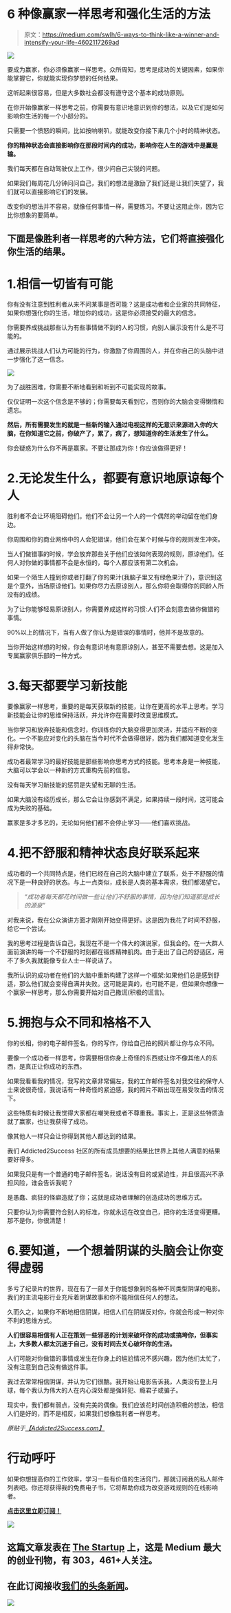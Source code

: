 # 6 种像赢家一样思考和强化生活的方法

> 原文：<https://medium.com/swlh/6-ways-to-think-like-a-winner-and-intensify-your-life-4602117269ad>

![](img/20f555f9987fc1845720942449fe6b0b.png)

要成为赢家，你必须像赢家一样思考。众所周知，思考是成功的关键因素，如果你能掌握它，你就能实现你梦想的任何结果。

这听起来很容易，但是大多数社会都没有遵守这个基本的成功原则。

在你开始像赢家一样思考之前，你需要有意识地意识到你的想法，以及它们是如何影响你生活的每一个小部分的。

只需要一个愤怒的瞬间，比如按响喇叭，就能改变你接下来几个小时的精神状态。

**你的精神状态会直接影响你在那段时间内的成功，影响你在人生的游戏中是赢是输。**

我们每天都在自动驾驶仪上工作，很少问自己尖锐的问题。

如果我们每周花几分钟问问自己，我们的想法是激励了我们还是让我们失望了，我们就可以直接影响它们的发展。

改变你的想法并不容易，就像任何事情一样，需要练习。不要让这阻止你，因为它比你想象的要简单。

## 下面是像胜利者一样思考的六种方法，它们将直接强化你生活的结果。

# 1.相信一切皆有可能

你有没有注意到胜利者从来不问某事是否可能？这是成功者和企业家的共同特征，如果你想强化你的生活，增加你的成功，这是你必须接受的最大的信念。

你需要养成挑战那些认为有些事情做不到的人的习惯，向别人展示没有什么是不可能的。

通过展示挑战人们认为可能的行为，你激励了你周围的人，并在你自己的头脑中进一步强化了这一信念。

![](img/56797dd1d450068770e10f3f095ebf61.png)

为了战胜困难，你需要不断地看到和听到不可能实现的故事。

仅仅证明一次这个信念是不够的；你需要每天看到它，否则你的大脑会变得懒惰和遗忘。

**然后，所有需要发生的就是一些新的输入通过电视这样的无意识来源进入你的大脑，在你知道它之前，你破产了，累了，病了，想知道你的生活发生了什么。**

你会疑惑为什么你不再是赢家。不要让那成为你！你应该做得更好！

# 2.无论发生什么，都要有意识地原谅每个人

胜利者不会让环境阻碍他们。他们不会让另一个人的一个偶然的举动留在他们身边。

你周围和你的商业网络中的人会犯错误，他们会在某个时候与你的规则发生冲突。

当人们做错事的时候，学会放弃那些关于他们应该如何表现的规则，原谅他们。任何人对你做的事情都不会是永恒的，每个人都应该有第二次机会。

如果一个陌生人撞到你或者打翻了你的果汁(我脑子里又有绿色果汁了)，意识到这是个意外，当场原谅他们。如果你尽力去原谅别人，那么你将会取得你的同龄人所没有的成绩。

为了让你能够轻易原谅别人，你需要养成这样的习惯:人们不会刻意去做你做错的事情。

90%以上的情况下，当有人做了你认为是错误的事情时，他并不是故意的。

当你开始这样想的时候，你会有意识地有意原谅别人，甚至不需要去想。这是加入专属赢家俱乐部的一种方式。

# 3.每天都要学习新技能

要像赢家一样思考，重要的是每天获取新的技能，让你在更高的水平上思考。学习新技能会让你的思维保持活跃，并允许你在需要时改变思维模式。

当你学习和放弃技能和信念时，你训练你的大脑变得更加灵活，并适应不断的变化。一个不能应对变化的头脑在当今时代不会做得很好，因为我们都知道变化发生得非常快。

成功者最常学习的最好技能是那些影响你思考方式的技能。思考本身是一种技能，大脑可以学会以一种新的方式重构先前的信息。

没有每天学习新技能的惩罚是失望和无聊的生活。

如果大脑没有经历成长，那么它会让你感到不满足，如果持续一段时间，这可能会成为失败的基础。

赢家是多才多艺的，无论如何他们都不会停止学习——他们喜欢挑战。

# 4.把不舒服和精神状态良好联系起来

成功者的一个共同特点是，他们已经在自己的大脑中建立了联系，处于不舒服的情况下是一种良好的状态。与上一点类似，成长是人类的基本需求，我们都渴望它。

> *“成功者每天都花时间做一些让他们不舒服的事情，因为他们知道那是成长的源泉”*

对我来说，我在公众演讲方面才刚刚开始变得更好。这是因为我花了时间不舒服，给它一个尝试。

我的思考过程是告诉自己，我现在不是一个伟大的演说家，但我会的。在一大群人面前演讲的每一个不舒服的时刻都在锻炼精神肌肉。由于走出了自己的舒适区，用不了多久我就能像专业人士一样说话了。

我所认识的成功者在他们的大脑中重新构建了这样一个框架:如果他们总是感到舒适，那么他们就会变得自满并失败。这可能是真的，也可能不是，但如果你想像一个赢家一样思考，那么你需要开始对自己撒谎(积极的谎言)。

# 5.拥抱与众不同和格格不入

你的长相，你的电子邮件签名，你的写作，你给自己拍的照片都让你与众不同。

要像一个成功者一样思考，你需要相信你身上奇怪的东西或让你不像其他人的东西，是真正让你成功的东西。

如果我看看我的情况，我写的文章非常偏左，我的工作邮件签名对我交往的保守人士来说很奇怪，我说话有一种奇怪的紧迫感，我的照片不断出现在易受攻击的情况下。

这些特质有时候让我觉得大家都在嘲笑我或者不尊重我。事实上，正是这些特质造就了赢家，也让我获得了成功。

像其他人一样只会让你得到其他人都达到的结果。

我们 Addicted2Success 社区的所有成员想要的结果比世界上其他人满意的结果要好得多。

如果我只是有一个普通的电子邮件签名，说话没有目的或紧迫性，并且很高兴不承担风险，谁会告诉我呢？

是愚蠢、疯狂的怪癖造就了你；这就是成功者理解的创造成功的思维方式。

只要你认为你需要符合别人的标准，你就永远在改变自己，把你的生活变得更糟。那不是你，你很清楚！

# 6.要知道，一个想着阴谋的头脑会让你变得虚弱

多亏了纪录片的世界，现在有了一部关于你能想象到的各种不同类型阴谋的电影。我们的主流电影行业充斥着阴谋故事和你不能相信任何人的想法。

久而久之，如果你不断地相信阴谋，相信人们在阴谋反对你，你就会形成一种对你不利的思维方式。

**人们很容易相信有人正在策划一些邪恶的计划来破坏你的成功或搞垮你，但事实上，大多数人都太沉迷于自己，没有时间去关心破坏你的生活。**

人们可能对你做错的事情或发生在你身上的尴尬情况不感兴趣，因为他们太忙了，没有注意到自己没有做这件事。

我过去常常相信阴谋，并认为它们很酷。我开始让电影告诉我，人类没有登上月球，每个我认为伟大的人在内心深处都是强奸犯、瘾君子或骗子。

现实中，我们都有弱点，没有完美的偶像。我们应该花时间创造积极的想法，相信人们是好的，而不是相反，如果我们想像胜利者一样思考。

*原贴于*[*【Addicted2Success.com】*](https://addicted2success.com/success-advice/6-ways-to-think-like-a-winner-and-intensify-your-life/)

# 行动呼吁

如果你想提高你的工作效率，学习一些有价值的生活窍门，那就订阅我的私人邮件列表吧。你还将获得我的免费电子书，它将帮助你成为改变游戏规则的在线影响者。

[**点击这里立即订阅！**](http://timdenning.net/free-ebook)

[![](img/308a8d84fb9b2fab43d66c117fcc4bb4.png)](https://medium.com/swlh)

## 这篇文章发表在 [The Startup](https://medium.com/swlh) 上，这是 Medium 最大的创业刊物，有 303，461+人关注。

## 在此订阅接收[我们的头条新闻](http://growthsupply.com/the-startup-newsletter/)。

[![](img/b0164736ea17a63403e660de5dedf91a.png)](https://medium.com/swlh)